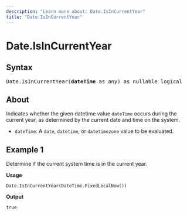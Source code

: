```yaml
---
description: "Learn more about: Date.IsInCurrentYear"
title: "Date.IsInCurrentYear"
---
```

# Date.IsInCurrentYear

## Syntax

<pre>
Date.IsInCurrentYear(<b>dateTime</b> as any) as nullable logical  
</pre>
  
## About

Indicates whether the given datetime value `dateTime` occurs during the current year, as determined by the current date and time on the system.

* `dateTime`: A `date`, `datetime`, or `datetimezone` value to be evaluated.

## Example 1

Determine if the current system time is in the current year.

**Usage**

```powerquery-m
Date.IsInCurrentYear(DateTime.FixedLocalNow())
```

**Output**

`true`
